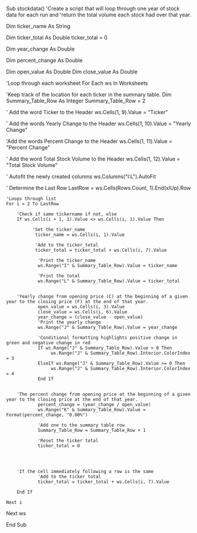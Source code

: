 Sub stockdata()
'Create a script that will loop through one year of stock data for each run and
'return the total volume each stock had over that year.

Dim ticker_name As String

Dim ticker_total As Double
ticker_total = 0

Dim year_change As Double

Dim percent_change As Double

Dim open_value As Double
Dim close_value As Double
        
'Loop through each worksheet
For Each ws In Worksheets

'Keep track of the location for each ticker in the summary table.
Dim Summary_Table_Row As Integer
Summary_Table_Row = 2
      
' Add the word Ticker to the Header
ws.Cells(1, 9).Value = "Ticker"

' Add the words Yearly Change to the Header
ws.Cells(1, 10).Value = "Yearly Change"

'Add the words Percent Change to the Header
ws.Cells(1, 11).Value = "Percent Change"
        
' Add the word Total Stock Volume to the Header
ws.Cells(1, 12).Value = "Total Stock Volume"

' Autofit the newly created columns
ws.Columns("I:L").AutoFit
        
' Determine the Last Row
LastRow = ws.Cells(Rows.Count, 1).End(xlUp).Row

    'Loops through list
    For i = 2 To LastRow

        'Check if same tickername if not, else
        If ws.Cells(i + 1, 1).Value <> ws.Cells(i, 1).Value Then

              'Set the ticker_name
               ticker_name = ws.Cells(i, 1).Value

               'Add to the ticker_total
               ticker_total = ticker_total + ws.Cells(i, 7).Value

                'Print the ticker_name
                ws.Range("I" & Summary_Table_Row).Value = ticker_name

                'Print the total
                ws.Range("L" & Summary_Table_Row).Value = ticker_total
                                    
                
        'Yearly change from opening price (C) at the beginning of a given year to the closing price (F) at the end of that year.
                open_value = ws.Cells(i, 3).Value
                close_value = ws.Cells(i, 6).Value
                year_change = (close_value - open_value)
                'Print the yearly change
                ws.Range("J" & Summary_Table_Row).Value = year_change
                
                'Conditional formatting highlights positive change in green and negative change in red
                If ws.Range("J" & Summary_Table_Row).Value < 0 Then
                     ws.Range("J" & Summary_Table_Row).Interior.ColorIndex = 3
                ElseIf ws.Range("J" & Summary_Table_Row).Value >= 0 Then
                     ws.Range("J" & Summary_Table_Row).Interior.ColorIndex = 4
                End If
          
                
        'The percent change from opening price at the beginning of a given year to the closing price at the end of that year.
                percent_change = (year_change / open_value)
                ws.Range("K" & Summary_Table_Row).Value = Format(percent_change, "0.00%")

                'Add one to the summary table row
                Summary_Table_Row = Summary_Table_Row + 1

                'Reset the ticker total
                ticker_total = 0
                

            

        'If the cell immediately following a row is the same
                'Add to the ticker total
                ticker_total = ticker_total + ws.Cells(i, 7).Value
    
        End If

    Next i
    



Next ws

End Sub







